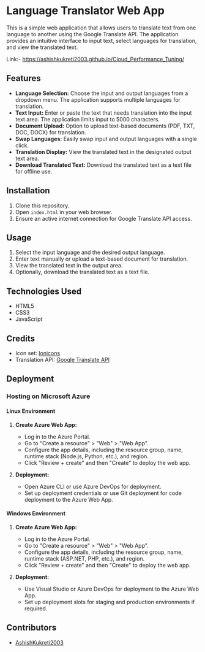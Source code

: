 # Language Translator Web App

This is a simple web application that allows users to translate text from one language to another using the Google Translate API. The application provides an intuitive interface to input text, select languages for translation, and view the translated text.

Link:- https://ashishkukreti2003.github.io/Cloud_Performance_Tuning/

## Features

- **Language Selection:** Choose the input and output languages from a dropdown menu. The application supports multiple languages for translation.
- **Text Input:** Enter or paste the text that needs translation into the input text area. The application limits input to 5000 characters.
- **Document Upload:** Option to upload text-based documents (PDF, TXT, DOC, DOCX) for translation.
- **Swap Languages:** Easily swap input and output languages with a single click.
- **Translation Display:** View the translated text in the designated output text area.
- **Download Translated Text:** Download the translated text as a text file for offline use.

## Installation

1. Clone this repository.
2. Open `index.html` in your web browser.
3. Ensure an active internet connection for Google Translate API access.

## Usage

1. Select the input language and the desired output language.
2. Enter text manually or upload a text-based document for translation.
3. View the translated text in the output area.
4. Optionally, download the translated text as a text file.

## Technologies Used

- HTML5
- CSS3
- JavaScript

## Credits

- Icon set: [Ionicons](https://ionicons.com/)
- Translation API: [Google Translate API](https://cloud.google.com/translate)

## Deployment

### Hosting on Microsoft Azure

#### Linux Environment

1. **Create Azure Web App:** 
   - Log in to the Azure Portal.
   - Go to "Create a resource" > "Web" > "Web App".
   - Configure the app details, including the resource group, name, runtime stack (Node.js, Python, etc.), and region.
   - Click "Review + create" and then "Create" to deploy the web app.

2. **Deployment:** 
   - Open Azure CLI or use Azure DevOps for deployment.
   - Set up deployment credentials or use Git deployment for code deployment to the Azure Web App.

#### Windows Environment

1. **Create Azure Web App:** 
   - Log in to the Azure Portal.
   - Go to "Create a resource" > "Web" > "Web App".
   - Configure the app details, including the resource group, name, runtime stack (ASP.NET, PHP, etc.), and region.
   - Click "Review + create" and then "Create" to deploy the web app.

2. **Deployment:** 
   - Use Visual Studio or Azure DevOps for deployment to the Azure Web App.
   - Set up deployment slots for staging and production environments if required.


## Contributors

- [AshishKukreti2003](https://github.com/AshishKukreti2003)



  

